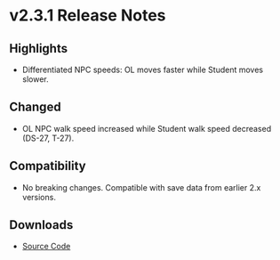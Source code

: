 # v2.3.1 Release Notes

## Highlights
- Differentiated NPC speeds: OL moves faster while Student moves slower.

## Changed
- OL NPC walk speed increased while Student walk speed decreased (DS-27, T-27).

## Compatibility
- No breaking changes. Compatible with save data from earlier 2.x versions.

## Downloads
- [Source Code](https://github.com/example/mario-demo/archive/refs/tags/v2.3.1.zip)
